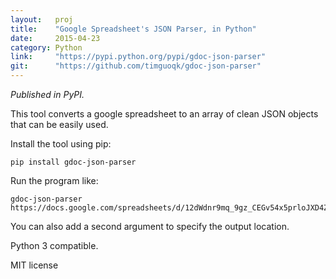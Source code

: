 ```yaml
---
layout:   proj
title:    "Google Spreadsheet's JSON Parser, in Python"
date:     2015-04-23
category: Python
link:     "https://pypi.python.org/pypi/gdoc-json-parser"
git:      "https://github.com/timguoqk/gdoc-json-parser"
---
```


*Published in PyPI.*

This tool converts a google spreadsheet to an array of clean JSON objects that can be easily used.

Install the tool using pip:

```
pip install gdoc-json-parser
```

Run the program like:

```
gdoc-json-parser https://docs.google.com/spreadsheets/d/12dWdnr9mq_9gz_CEGv54x5prloJXD4ZJ8NuMxc2pCfc/
```

You can also add a second argument to specify the output location.

Python 3 compatible.

MIT license